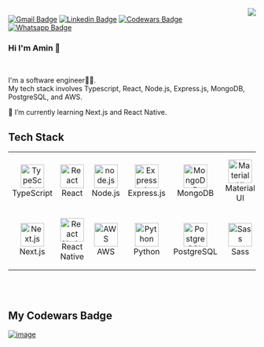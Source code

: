 <img align="right" src="https://visitor-badge.laobi.icu/badge?page_id=aminawinti.aminawinti">

[![Gmail Badge](https://img.shields.io/badge/-Gmail-c14438?style=flat-square&logo=Gmail&logoColor=white&link=mailto:awintiamine@gmail.com)](mailto:awintiamine@gmail.com)
[![Linkedin Badge](https://img.shields.io/badge/-LinkedIn-0e76a8?style=flat-square&logo=Linkedin&logoColor=white)](https://www.linkedin.com/in/medaminawinti/)
[![Codewars Badge](https://img.shields.io/badge/Codewars-B1361E.svg?style=flat-square&logo=Codewars&logoColor=white)](https://www.codewars.com/users/aminawinti)
[![Whatsapp Badge](https://img.shields.io/badge/-Whatsapp-4CA143?style=flat-square&labelColor=4CA143&logo=whatsapp&logoColor=white&link=https://api.whatsapp.com/send?phone=0021656132172&text=Hello!👋)](https://api.whatsapp.com/send?phone=0021656132172&text=Hello!👋)

### Hi I'm Amin 👋

<br/>

I'm a software engineer🧑‍💻.
<br/>My tech stack involves Typescript, React, Node.js, Express.js, MongoDB, PostgreSQL, and AWS.

🌱 I’m currently learning Next.js and React Native.

<h2 align="left" id="tech">Tech Stack</h2>

<table>
  <tr>
    <td align="center" width="120" height="120">
        <img src="https://raw.githubusercontent.com/MacroPower/MacroPower/master/img/typescript-original.svg" width="48" height="48" alt="TypeScript" />
      <br>TypeScript
    </td>
     <td align="center" width="120" height="120">
        <img src="https://raw.githubusercontent.com/MacroPower/MacroPower/master/img/react-original.svg" width="48" height="48" alt="React" />
      <br>React
    </td>
    <td align="center" width="120" height="120">
        <img src="https://seeklogo.com/images/N/nodejs-logo-FBE122E377-seeklogo.com.png" width="48" height="48" alt="node.js" />
      <br>Node.js
    </td>
        <td align="center" width="120" height="120">
        <img src="https://upload.wikimedia.org/wikipedia/commons/thumb/8/88/Status_iucn_EX_icon.svg/480px-Status_iucn_EX_icon.svg.png" width="48" height="48" alt="Express.js" />
      <br>Express.js
    </td>
    <td align="center" width="120" height="120"> 
        <img src="https://www.svgrepo.com/show/331488/mongodb.svg" width="48" height="48" alt="MongoDB" />
      <br>MongoDB
    </td>
    <td align="center" width="120" height="120"> 
        <img src="https://v4.material-ui.com/static/logo.png" width="48" height="48" alt="Material UI" />
      <br>Material UI
    </td>
  </tr>
  <tr>
    <td align="center" width="120" height="120">
      <img src="https://res.cloudinary.com/startup-grind/image/upload/c_fill,dpr_2.0,f_auto,g_center,q_auto:good/v1/gcs/platform-data-dsc/events/nextjs-boilerplate-logo.png" width="48" height="48" alt="Next.js" />
      <br>Next.js
    </td>
    <td align="center" width="120" height="120">
        <img src="https://raw.githubusercontent.com/MacroPower/MacroPower/master/img/react-original.svg" width="48" height="48" alt="React Native" />
      <br>React Native
    </td>
    <td align="center" width="120" height="120">
        <img src="https://static-00.iconduck.com/assets.00/aws-icon-512x512-4v2f55fn.png" width="48" height="48" alt="AWS" />
      <br>AWS
    </td>
<td align="center" width="120" height="120">
        <img src="https://raw.githubusercontent.com/MacroPower/MacroPower/master/img/python-original.svg" width="48" height="48" alt="Python" />
      <br>Python
    </td>
       <td align="center" width="120" height="120">
        <img src="https://uxwing.com/wp-content/themes/uxwing/download/brands-and-social-media/postgresql-icon.png" width="48" height="48" alt="PostgreSQL" />
      <br>PostgreSQL
    </td>
        <td align="center" width="120" height="120">
        <img src="https://raw.githubusercontent.com/MacroPower/MacroPower/master/img/sass-original.svg" width="48" height="48" alt="Sass" />
      <br>Sass
    </td>
  </tr>
</table>
<br></br>

<h2 align="left" id="tech">My Codewars Badge</h2>

[![image](https://www.codewars.com/users/aminawinti/badges/large)](https://www.codewars.com/users/aminawinti)
